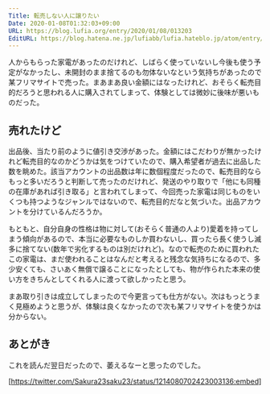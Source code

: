 ```yaml
---
Title: 転売しない人に譲りたい
Date: 2020-01-08T01:32:03+09:00
URL: https://blog.lufia.org/entry/2020/01/08/013203
EditURL: https://blog.hatena.ne.jp/lufiabb/lufia.hateblo.jp/atom/entry/26006613494663698
---
```


人からもらった家電があったのだけれど、しばらく使っていないし今後も使う予定がなかったし、未開封のまま捨てるのも勿体ないなという気持ちがあったので某フリマサイトで売った。まあまあ良い金額にはなったけれど、おそらく転売目的だろうと思われる人に購入されてしまって、体験としては微妙に後味が悪いものだった。

## 売れたけど

出品後、当たり前のように値引き交渉があった。金額にはこだわりが無かったけれど転売目的なのかどうかは気をつけていたので、購入希望者が過去に出品した数を眺めた。該当アカウントの出品数は年に数個程度だったので、転売目的ならもっと多いだろうと判断して売ったのだけれど、発送のやり取りで「他にも同種の在庫があれば引き取る」と言われてしまって、今回売った家電は同じものをいくつも持つようなジャンルではないので、転売目的だなと気づいた。出品アカウントを分けているんだろうか。

もともと、自分自身の性格は物に対して(おそらく普通の人より)愛着を持ってしまう傾向があるので、本当に必要なものしか買わないし、買ったら長く使うし滅多に捨てない(数年で劣化するものは別だけれど)。なので転売のために買われたこの家電は、まだ使われることはなんだと考えると残念な気持ちになるので、多少安くても、さいあく無償で譲ることになったとしても、物が作られた本来の使い方をきちんとしてくれる人に渡って欲しかったと思う。

まあ取り引きは成立してしまったので今更言っても仕方がない。次はもっとうまく見極めようと思うが、体験は良くなかったので次も某フリマサイトを使うかは分からない。

## あとがき

これを読んだ翌日だったので、萎えるなーと思ったのでした。

[https://twitter.com/Sakura23saku23/status/1214080702423003136:embed]

